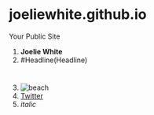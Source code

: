 joeliewhite.github.io
=====================

Your Public Site

1. **Joelie White**
2. #Headline(Headline) <h1>
3. ![beach](https://fbcdn-sphotos-f-a.akamaihd.net/hphotos-ak-prn2/t1/1469962_10151820450952843_517334860_n.jpg)
4. [Twitter](http://twitter.com)
5. *italic*
